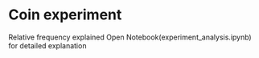 # Coin experiment

Relative frequency explained
Open Notebook(experiment_analysis.ipynb) for detailed explanation
